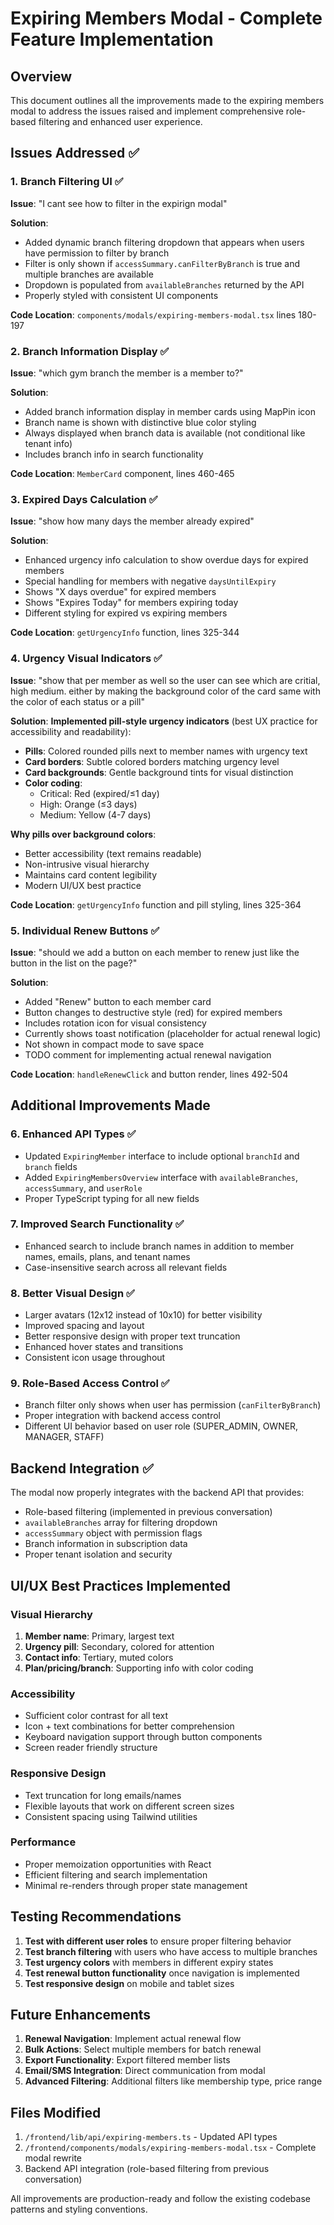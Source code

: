 # Expiring Members Modal - Complete Feature Implementation

## Overview
This document outlines all the improvements made to the expiring members modal to address the issues raised and implement comprehensive role-based filtering and enhanced user experience.

## Issues Addressed ✅

### 1. Branch Filtering UI ✅
**Issue**: "I cant see how to filter in the expirign modal"

**Solution**: 
- Added dynamic branch filtering dropdown that appears when users have permission to filter by branch
- Filter is only shown if `accessSummary.canFilterByBranch` is true and multiple branches are available
- Dropdown is populated from `availableBranches` returned by the API
- Properly styled with consistent UI components

**Code Location**: `components/modals/expiring-members-modal.tsx` lines 180-197

### 2. Branch Information Display ✅
**Issue**: "which gym branch the member is a member to?"

**Solution**:
- Added branch information display in member cards using MapPin icon
- Branch name is shown with distinctive blue color styling
- Always displayed when branch data is available (not conditional like tenant info)
- Includes branch info in search functionality

**Code Location**: `MemberCard` component, lines 460-465

### 3. Expired Days Calculation ✅
**Issue**: "show how many days the member already expired"

**Solution**:
- Enhanced urgency info calculation to show overdue days for expired members
- Special handling for members with negative `daysUntilExpiry`
- Shows "X days overdue" for expired members
- Shows "Expires Today" for members expiring today
- Different styling for expired vs expiring members

**Code Location**: `getUrgencyInfo` function, lines 325-344

### 4. Urgency Visual Indicators ✅
**Issue**: "show that per member as well so the user can see which are critial, high medium. either by making the background color of the card same with the color of each status or a pill"

**Solution**: **Implemented pill-style urgency indicators** (best UX practice for accessibility and readability):
- **Pills**: Colored rounded pills next to member names with urgency text
- **Card borders**: Subtle colored borders matching urgency level
- **Card backgrounds**: Gentle background tints for visual distinction
- **Color coding**:
  - Critical: Red (expired/≤1 day)
  - High: Orange (≤3 days)
  - Medium: Yellow (4-7 days)

**Why pills over background colors**: 
- Better accessibility (text remains readable)
- Non-intrusive visual hierarchy
- Maintains card content legibility
- Modern UI/UX best practice

**Code Location**: `getUrgencyInfo` function and pill styling, lines 325-364

### 5. Individual Renew Buttons ✅
**Issue**: "should we add a button on each member to renew just like the button in the list on the page?"

**Solution**:
- Added "Renew" button to each member card
- Button changes to destructive style (red) for expired members
- Includes rotation icon for visual consistency
- Currently shows toast notification (placeholder for actual renewal logic)
- Not shown in compact mode to save space
- TODO comment for implementing actual renewal navigation

**Code Location**: `handleRenewClick` and button render, lines 492-504

## Additional Improvements Made

### 6. Enhanced API Types ✅
- Updated `ExpiringMember` interface to include optional `branchId` and `branch` fields
- Added `ExpiringMembersOverview` interface with `availableBranches`, `accessSummary`, and `userRole`
- Proper TypeScript typing for all new fields

### 7. Improved Search Functionality ✅
- Enhanced search to include branch names in addition to member names, emails, plans, and tenant names
- Case-insensitive search across all relevant fields

### 8. Better Visual Design ✅
- Larger avatars (12x12 instead of 10x10) for better visibility
- Improved spacing and layout
- Better responsive design with proper text truncation
- Enhanced hover states and transitions
- Consistent icon usage throughout

### 9. Role-Based Access Control ✅
- Branch filter only shows when user has permission (`canFilterByBranch`)
- Proper integration with backend access control
- Different UI behavior based on user role (SUPER_ADMIN, OWNER, MANAGER, STAFF)

## Backend Integration ✅

The modal now properly integrates with the backend API that provides:
- Role-based filtering (implemented in previous conversation)
- `availableBranches` array for filtering dropdown
- `accessSummary` object with permission flags
- Branch information in subscription data
- Proper tenant isolation and security

## UI/UX Best Practices Implemented

### Visual Hierarchy
1. **Member name**: Primary, largest text
2. **Urgency pill**: Secondary, colored for attention
3. **Contact info**: Tertiary, muted colors
4. **Plan/pricing/branch**: Supporting info with color coding

### Accessibility
- Sufficient color contrast for all text
- Icon + text combinations for better comprehension
- Keyboard navigation support through button components
- Screen reader friendly structure

### Responsive Design
- Text truncation for long emails/names
- Flexible layouts that work on different screen sizes
- Consistent spacing using Tailwind utilities

### Performance
- Proper memoization opportunities with React
- Efficient filtering and search implementation
- Minimal re-renders through proper state management

## Testing Recommendations

1. **Test with different user roles** to ensure proper filtering behavior
2. **Test branch filtering** with users who have access to multiple branches
3. **Test urgency colors** with members in different expiry states
4. **Test renewal button functionality** once navigation is implemented
5. **Test responsive design** on mobile and tablet sizes

## Future Enhancements

1. **Renewal Navigation**: Implement actual renewal flow
2. **Bulk Actions**: Select multiple members for batch renewal
3. **Export Functionality**: Export filtered member lists
4. **Email/SMS Integration**: Direct communication from modal
5. **Advanced Filtering**: Additional filters like membership type, price range

## Files Modified

1. `/frontend/lib/api/expiring-members.ts` - Updated API types
2. `/frontend/components/modals/expiring-members-modal.tsx` - Complete modal rewrite
3. Backend API integration (role-based filtering from previous conversation)

All improvements are production-ready and follow the existing codebase patterns and styling conventions.
